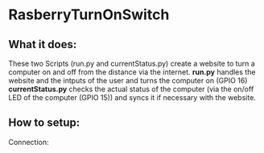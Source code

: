 # RasberryTurnOnSwitch
  
## What it does:
These two Scripts (run.py and currentStatus.py) create a website to turn a computer on and off from the distance via the internet. 
**run.py** handles the website and the intputs of the user and turns the computer on (GPIO 16)  
**currentStatus.py** checks the actual status of the computer (via the on/off LED of the computer (GPIO 15)) and syncs it if necessary with the website.
  
## How to setup:
Connection:
